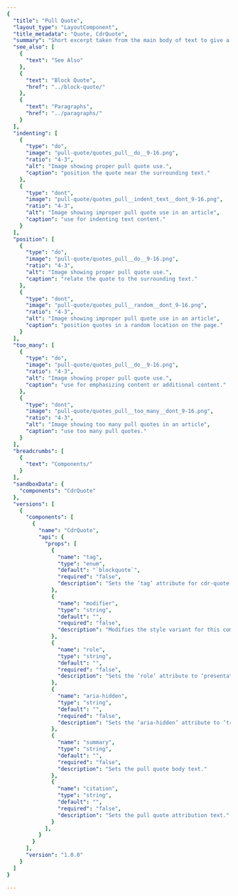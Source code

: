 ```yaml
---
{
  "title": "Pull Quote",
  "layout_type": "LayoutComponent",
  "title_metadata": "Quote, CdrQuote",
  "summary": "Short excerpt taken from the main body of text to give a dominant position",
  "see_also": [
    {
      "text": "See Also"
    },
    {
      "text": "Block Quote",
      "href": "../block-quote/"
    },
    {
      "text": "Paragraphs",
      "href": "../paragraphs/"
    }
  ],
  "indenting": [
    {
      "type": "do",
      "image": "pull-quote/quotes_pull__do__9-16.png",
      "ratio": "4-3",
      "alt": "Image showing proper pull quote use.",
      "caption": "position the quote near the surrounding text."
    },
    {
      "type": "dont",
      "image": "pull-quote/quotes_pull__indent_text__dont_9-16.png",
      "ratio": "4-3",
      "alt": "Image showing improper pull quote use in an article",
      "caption": "use for indenting text content."
    }
  ],
  "position": [
    {
      "type": "do",
      "image": "pull-quote/quotes_pull__do__9-16.png",
      "ratio": "4-3",
      "alt": "Image showing proper pull quote use.",
      "caption": "relate the quote to the surrounding text."
    },
    {
      "type": "dont",
      "image": "pull-quote/quotes_pull__random__dont_9-16.png",
      "ratio": "4-3",
      "alt": "Image showing improper pull quote use in an article",
      "caption": "position quotes in a random location on the page."
    }
  ],
  "too_many": [
    {
      "type": "do",
      "image": "pull-quote/quotes_pull__do__9-16.png",
      "ratio": "4-3",
      "alt": "Image showing proper pull quote use.",
      "caption": "use for emphasizing content or additional content."
    },
    {
      "type": "dont",
      "image": "pull-quote/quotes_pull__too_many__dont_9-16.png",
      "ratio": "4-3",
      "alt": "Image showing too many pull quotes in an article",
      "caption": "use too many pull quotes."
    }
  ],
  "breadcrumbs": [
    {
      "text": "Components/"
    }
  ],
  "sandboxData": {
    "components": "CdrQuote"
  },
  "versions": [
    {
      "components": [
        {
          "name": "CdrQuote",
          "api": {
            "props": [
              {
                "name": "tag",
                "type": "enum",
                "default": "`blockquote`",
                "required": "false",
                "description": "Sets the ‘tag’ attribute for cdr-quote to define the root HTML element. Possible values: {  ‘blockquote’  |  ‘aside’  |  ‘q’  |  ‘div’  }"
              },
              {
                "name": "modifier",
                "type": "string",
                "default": "",
                "required": "false",
                "description": "Modifies the style variant for this component. Possible values: {  ‘pull’  }"
              },
              {
                "name": "role",
                "type": "string",
                "default": "",
                "required": "false",
                "description": "Sets the ‘role’ attribute to ‘presentation’ when creating a pull quote. Possible values: {  ‘presentation’  }"
              },
              {
                "name": "aria-hidden",
                "type": "string",
                "default": "",
                "required": "false",
                "description": "Sets the ‘aria-hidden’ attribute to ‘true’ when creating a pull quote. Possible values: {  ‘true’  }"
              },
              {
                "name": "summary",
                "type": "string",
                "default": "",
                "required": "false",
                "description": "Sets the pull quote body text."
              },
              {
                "name": "citation",
                "type": "string",
                "default": "",
                "required": "false",
                "description": "Sets the pull quote attribution text."
              }
            ],
          }
        }
      ],
      "version": "1.0.0"
    }
  ]
}

---
```


<cdr-doc-tabs>
<template slot="Overview">
<cdr-doc-table-of-contents-shell tab-name="Overview">

## Default (Medium)

Default pull quote can be used with the following HTML tags: `<p>`, `<div>`, `<aside>`. For XS breakpoint, a border is added below the pull quote and the font size is smaller.

<cdr-doc-example-code-pair repository-href="/src/components/quote" :sandbox-data="$page.frontmatter.sandboxData">

```html
<div>
  <cdr-quote
        tag="aside"
        modifier="pull"
        summary="Never doubt that a small group of thoughtful, committed citizens can change the world; indeed, it's the only thing that ever has."
      />
</div>
```

</cdr-doc-example-code-pair>

## Accessibility

To ensure that usage of this component complies with accessibility guidelines:

- All recommendations listed for [Paragraphs](../paragraphs/?active-link=accessibility) component apply to this component
- Do not use this component to indent text. Screen readers use the `<blockquote>` element to:
  - Provide semantic understanding of page content by announcing blockquote as quote
  - Define a sectioning root in HTML5, which means that any  `<h1>` - `<h6>`  element doesn't become part of the document’s outline

<br>

This component has compliance with WCAG guidelines by:

- Setting the `aria-hidden="true"` so that the pull quote cannot be read by a screen reader


</cdr-doc-table-of-contents-shell>
</template>

<template slot="Guidelines">
  <cdr-doc-table-of-contents-shell tab-name="Guidelines">

## Use When

- Attracting the user’s attention to article text
- Breaking up a large body of text
- Providing the reader with visual markers
- Maintaining a sense of sequence and place

## Don't Use When

- Displaying a citation reference. Instead, use [Block Quote](../block-quote/)
- Displaying for a decorative treatment only

## The Basics

Use a pull quote for emphasizing content that has a close and significant relationship with the surrounding text and will help users to visually scan the page.

<br/>

<do-dont :examples="$page.frontmatter.indenting" />

// new images
do: https://drive.google.com/file/d/1REwTcyHFzl_lz7RX7IoGcXhBM6KaNs8J/view?usp=sharing
don't: https://drive.google.com/file/d/1Qp0PHHIJZknwBzJmUldfIMbnjm7pAdNM/view?usp=sharing

<do-dont :examples="$page.frontmatter.too_many" />

// new images
do: https://drive.google.com/file/d/1A_e9LaRD2bvI7HADMWu8YP48g8XyTBFb/view?usp=sharing
don't: https://drive.google.com/file/d/1fnjGH3ivw_S6rd0jCzW2HsnMMXS2xWrv/view?usp=sharing

<do-dont :examples="$page.frontmatter.position" />

// new images
do: https://drive.google.com/file/d/11bq8coc_Or1mQQEjrOTfbohXXry6DFAj/view?usp=sharing
don't: https://drive.google.com/file/d/1HLKAXrz9nUO0QjUrWU1JXqZfloz-zVjU/view?usp=sharing

## Responsiveness

When a pull quote is displayed at XS breakpoint, the left border will appear below the pull quote and will use a smaller font size.

  </cdr-doc-table-of-contents-shell>
</template>

<template slot="API">
<cdr-doc-table-of-contents-shell>

## Props

<cdr-doc-api type="prop" :api-data="$page.frontmatter.versions[0].components[0].api.props" />

</cdr-doc-table-of-contents-shell>
</template>

</cdr-doc-tabs>
